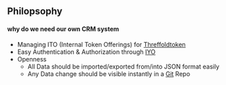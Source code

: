 ## Philopsophy

#### why do we need our own CRM system

- Managing ITO (Internal Token Offerings) for [Threffoldtoken](https://threefoldtoken.com/login/)
- Easy Authentication & Authorization through [IYO](https://itsyou.online)
- Openness
    - All Data should be imported/exported from/into JSON format easily
    - Any Data change should be visible instantly in a [Git](https://git-scm.com/) Repo
